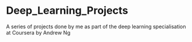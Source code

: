 # Deep_Learning_Projects
A series of projects done by me as part of the deep learning specialisation at Coursera by Andrew Ng
